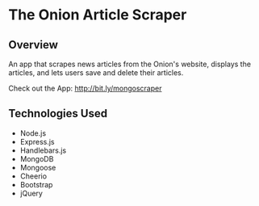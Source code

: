 # The Onion Article Scraper

## Overview
An app that scrapes news articles from the Onion's website, displays the articles, and lets users save and delete their articles. 

Check out the App: http://bit.ly/mongoscraper

## Technologies Used

- Node.js
- Express.js
- Handlebars.js
- MongoDB
- Mongoose
- Cheerio
- Bootstrap
- jQuery